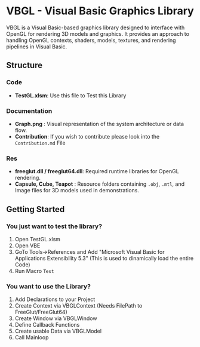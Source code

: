 # VBGL - Visual Basic Graphics Library
VBGL is a Visual Basic-based graphics library designed to interface with OpenGL for rendering 3D models and graphics. It provides an approach to handling OpenGL contexts, shaders, models, textures, and rendering pipelines in Visual Basic.

## Structure

### Code
- **TestGL.xlsm**: Use this file to Test this Library

### Documentation
- **Graph.png**   : Visual representation of the system architecture or data flow.
- **Contribution**: If you wish to contribute please look into the `Contribution.md` File

### Res
- **freeglut.dll / freeglut64.dll**: Required runtime libraries for OpenGL rendering.
- **Capsule, Cube, Teapot**        : Resource folders containing `.obj`, `.mtl`, and Image files for 3D models used in demonstrations.

## Getting Started

### You just want to test the library?
1. Open TestGL.xlsm
2. Open VBE
3. GoTo Tools->References and Add "Microsoft Visual Basic for Applications Extensibility 5.3" (This is used to dinamically load the entire Code)
4. Run Macro `Test`

### You want to use the Library?
1. Add Declarations to your Project
2. Create Context via VBGLContext (Needs FilePath to FreeGlut/FreeGlut64)
3. Create Window via VBGLWindow
4. Define Callback Functions
5. Create usable Data via VBGLModel
6. Call Mainloop
